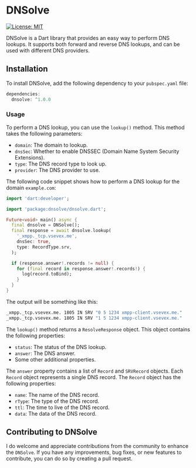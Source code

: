 # DNSolve

[![License: MIT][license_badge]][license_link]

DNSolve is a Dart library that provides an easy way to perform DNS lookups. It supports both forward and reverse DNS lookups, and can be used with different DNS providers.

## Installation

To install DNSolve, add the following dependency to your `pubspec.yaml` file:

```dart
dependencies:
  dnsolve: ^1.0.0
```

### Usage

To perform a DNS lookup, you can use the `lookup()` method. This method takes the following parameters:

- `domain`: The domain to lookup.
- `dnsSec`: Whether to enable DNSSEC (Domain Name System Security Extensions).
- `type`: The DNS record type to look up.
- `provider`: The DNS provider to use.

The following code snippet shows how to perform a DNS lookup for the domain `example.com`:

```dart
import 'dart:developer';

import 'package:dnsolve/dnsolve.dart';

Future<void> main() async {
  final dnsolve = DNSolve();
  final response = await dnsolve.lookup(
    '_xmpp._tcp.vsevex.me',
    dnsSec: true,
    type: RecordType.srv,
  );

  if (response.answer!.records != null) {
    for (final record in response.answer!.records!) {
      log(record.toBind);
    }
  }
}
```

The output will be something like this:

```bash
_xmpp._tcp.vsevex.me. 1805 IN SRV "0 5 1234 xmpp-client.vsevex.me."
_xmpp._tcp.vsevex.me. 1805 IN SRV "1 5 1234 xmpp-client.vsevex.me."
```

The `lookup()` method returns a `ResolveResponse` object. This object contains the following properties:

- `status`: The status of the DNS lookup.
- `answer`: The DNS answer.
- Some other additional properties.

The `answer` property contains a list of `Record` and `SRVRecord` objects. Each `Record` object represents a single DNS record. The `Record` object has the following properties:

- `name`: The name of the DNS record.
- `rType`: The type of the DNS record.
- `ttl`: The time to live of the DNS record.
- `data`: The data of the DNS record.

## Contributing to DNSolve

I do welcome and appreciate contributions from the community to enhance the `DNSolve`. If you have any improvements, bug fixes, or new features to contribute, you can do so by creating a pull request.

[license_badge]: https://img.shields.io/badge/license-MIT-blue.svg
[license_link]: https://opensource.org/licenses/MIT
